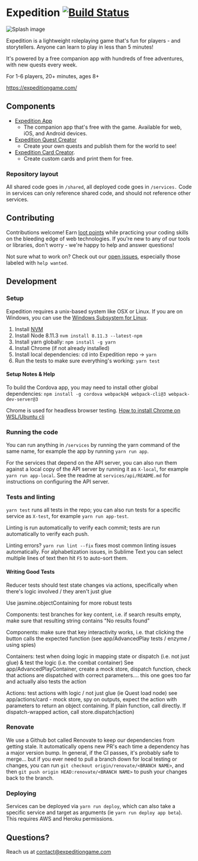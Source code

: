# Expedition [![Build Status](https://travis-ci.org/ExpeditionRPG/expedition.svg?branch=master)](https://travis-ci.org/ExpeditionRPG/expedition)

![Splash image](https://user-images.githubusercontent.com/607666/148574082-4b856d1c-9cf6-4182-adb8-7f31bebc2466.png)

Expedition is a lightweight roleplaying game that's fun for players - and storytellers. Anyone can learn to play in less than 5 minutes!

It's powered by a free companion app with hundreds of free adventures, with new quests every week.

For 1-6 players, 20+ minutes, ages 8+

https://expeditiongame.com/

## Components

- [Expedition App](https://app.expeditiongame.com/)
  - The companion app that's free with the game. Available for web, iOS, and Android devices.
- [Expedition Quest Creator](https://quests.expeditiongame.com/)
  - Create your own quests and publish them for the world to see!
- [Expedition Card Creator](https://cards.expeditiongame.com/).
  - Create custom cards and print them for free.

### Repository layout

All shared code goes in `/shared`, all deployed code goes in `/services.` Code in services can only reference shared code, and should not reference other services.

## Contributing

Contributions welcome! Earn [loot points](https://expeditiongame.com/loot) while practicing your coding skills on the bleeding edge of web technologies. If you're new to any of our tools or libraries, don't worry - we're happy to help and answer questions!

Not sure what to work on? Check out our [open issues](https://github.com/ExpeditionRPG/expedition/issues), especially those labeled with `help wanted`.

## Development

### Setup

Expedition requires a unix-based system like OSX or Linux. If you are on Windows, you can use the [Windows Subsystem for Linux](https://docs.microsoft.com/en-us/windows/wsl/install-win10).

1. Install [NVM](https://github.com/creationix/nvm)
2. Install Node 8.11.3 `nvm install 8.11.3 --latest-npm`
3. Install yarn globally: `npm install -g yarn`
4. Install Chrome (if not already installed)
5. Install local dependencies: cd into Expedition repo -> `yarn`
6. Run the tests to make sure everything's working: `yarn test`

#### Setup Notes & Help

To build the Cordova app, you may need to install other global dependencies: `npm install -g cordova webpack@4 webpack-cli@3 webpack-dev-server@3`

Chrome is used for headless browser testing. [How to install Chrome on WSL/Ubuntu cli](https://askubuntu.com/a/510186)

### Running the code

You can run anything in `/services` by running the yarn command of the same name, for example the app by running `yarn run app`.

For the services that depend on the API server, you can also run them against a local copy of the API server by running it as `X-local`, for example `yarn run app-local`.
See the readme at `services/api/README.md` for instructions on configuring the API server.

### Tests and linting

`yarn test` runs all tests in the repo; you can also run tests for a specific service as `X-test`, for example `yarn run app-test`.

Linting is run automatically to verify each commit; tests are run automatically to verify each push.

Linting errors? `yarn run lint --fix` fixes most common linting issues automatically. For alphabetization issues, in Sublime Text you can select multiple lines of text then hit `F5` to auto-sort them.

#### Writing Good Tests

Reducer tests should test state changes via actions, specifically when there's logic involved / they aren't just glue

Use jasmine.objectContaining for more robust tests

Components: test branches for key content, i.e. if search results empty, make sure that resulting string contains "No results found"

Components: make sure that key interactivity works, i.e. that clicking the button calls the expected function (see app/AdvancedPlay tests / enzyme / using spies)

Containers: test when doing logic in mapping state or dispatch (i.e. not just glue) & test the logic (i.e. the combat container) See app/AdvancedPlayContainer, create a mock store, dispatch function, check that actions are dispatched with correct parameters.... this one goes too far and actually also tests the action

Actions: test actions with logic / not just glue (ie Quest load node) see app/actions/card - mock store, spy on outputs, expect the action with parameters to return an object containing. If plain function, call directly. If dispatch-wrapped action, call store.dispatch(action)

### Renovate

We use a Github bot called Renovate to keep our dependencies from getting stale. It automatically opens new PR's each time a dependency has a major version bump. In general, if the CI passes, it's probably safe to merge... but if you ever need to pull a branch down for local testing or changes, you can run `git checkout origin/renovate/<BRANCH NAME>`, and then `git push origin HEAD:renovate/<BRANCH NAME>` to push your changes back to the branch.

### Deploying

Services can be deployed via `yarn run deploy`, which can also take a specific service and target as arguments (ie `yarn run deploy app beta`). This requires AWS and Heroku permissions.

## Questions?

Reach us at contact@expeditiongame.com

